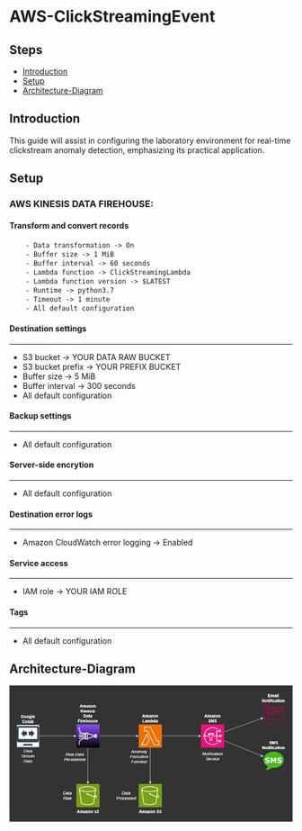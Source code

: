 # AWS-ClickStreamingEvent
## Steps
- [Introduction](##Introduction)
- [Setup](##Setup)
- [Architecture-Diagram](##Architecture-Diagram)

## Introduction
This guide will assist in configuring the laboratory environment for real-time clickstream anomaly detection, emphasizing its practical application.

## Setup
###  AWS KINESIS DATA FIREHOUSE:

####   Transform and convert records
        - Data transformation -> On
        - Buffer size -> 1 MiB
        - Buffer interval -> 60 seconds
        - Lambda function -> ClickStreamingLambda
        - Lambda function version -> $LATEST
        - Runtime -> python3.7
        - Timeout -> 1 minute
        - All default configuration

#### Destination settings
--------------------
- S3 bucket -> YOUR DATA RAW BUCKET
- S3 bucket prefix -> YOUR PREFIX BUCKET
- Buffer size -> 5 MiB
- Buffer interval -> 300 seconds
- All default configuration

#### Backup settings
---------------
- All default configuration

#### Server-side encrytion
---------------------
- All default configuration

#### Destination error logs
----------------------
- Amazon CloudWatch error logging -> Enabled

#### Service access
--------------
- IAM role -> YOUR IAM ROLE

#### Tags
----
- All default configuration


## Architecture-Diagram
![Architecture Diagram](AWS_ClickStreaming.jpg)
